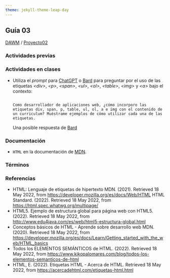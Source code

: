 ```yaml
---
theme: jekyll-theme-leap-day
---
```


## Guía 03

[DAWM](/DAWM/) / [Proyecto02](/DAWM/proyectos/2023/proyecto02)

### Actividades previas

### Actividades en clases

*  Utiliza el _prompt_ para [ChatGPT](https://chat.openai.com/) o [Bard](https://bard.google.com/) para preguntar por el uso de las etiquetas _&lt;div&gt;_, _&lt;p&gt;_, _&lt;span&gt;_, _&lt;ul&gt;_, _&lt;ol&gt;_, _&lt;table&gt;_, _&lt;img&gt;_ y _&lt;a&gt;_ bajo el contexto: 

	```

	Como desarrollador de aplicaciones web, ¿cómo incorporo las etiquetas div, span, p, table, ul, ol, a e img con el contenido de un curriculum? Muéstrame ejemplos de cómo utilizar cada una de las etiquetas.
	```

	Una posible respuesta de [Bard](bard/guia03-bard04.pdf)

### Documentación

* `HTML` en la documentación de [MDN](https://developer.mozilla.org/es/docs/Web/HTML).

### Términos



### Referencias

* HTML: Lenguaje de etiquetas de hipertexto MDN. (2021). Retrieved 18 May 2022, from https://developer.mozilla.org/es/docs/Web/HTML
HTML Standard. (2022). Retrieved 18 May 2022, from https://html.spec.whatwg.org/multipage/
* HTML5. Ejemplo de estructura global para página web con HTML5. (2022). Retrieved 18 May 2022, from http://www.edu4java.com/es/web/html5-estructura-global.html
* Conceptos básicos de HTML - Aprende sobre desarrollo web MDN. (2020). Retrieved 18 May 2022, from https://developer.mozilla.org/es/docs/Learn/Getting_started_with_the_web/HTML_basics
* Todos los ELEMENTOS SEMÁNTICOS de HTML. (2022). Retrieved 18 May 2022, from https://www.kikopalomares.com/blog/todos-los-elementos-semanticos-de-html
* HTML, E. (2022). Etiquetas HTML - Acerca de HTML. Retrieved 18 May 2022, from https://acercadehtml.com/etiquetas-html.html